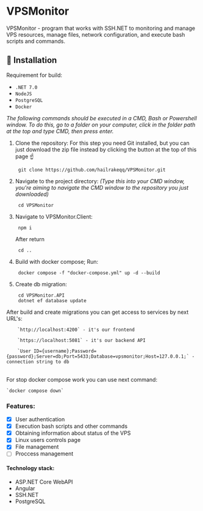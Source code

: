 # VPSMonitor
VPSMonitor - program that works with SSH.NET to monitoring and manage VPS resources, manage files, network configuration, and execute bash scripts and commands.

## :floppy_disk: Installation
Requirement for build:

- `.NET 7.0`
- `NodeJS`
- `PostgreSQL`
- `Docker`

*The following commands should be executed in a CMD, Bash or Powershell window. To do this, go to a folder on your computer, click in the folder path at the top and type CMD, then press enter.*

1. Clone the repository:
For this step you need Git installed, but you can just download the zip file instead by clicking the button at the top of this page ☝️

        git clone https://github.com/hailrakeqq/VPSMonitor.git
  

2. Navigate to the project directory:
*(Type this into your CMD window, you're aiming to navigate the CMD window to the repository you just downloaded)*

        cd VPSMonitor

3. Navigate to VPSMonitor.Client:

        npm i

    After return 

        cd ..

4. Build with docker compose;
Run:

        docker compose -f "docker-compose.yml" up -d --build

5. Create db migration:

        cd VPSMonitor.API
        dotnet ef database update

   
After build and create migrations you can get access to services by next URL's:
```
    `http://localhost:4200` - it's our frontend

    `https://localhost:5081` - it's our backend API

    `User ID={username};Password={password};Server=db;Port=5433;Database=vpsmonitor;Host=127.0.0.1;` - connection string to db
  ```
<br>For stop docker compose work you can use next command:

    `docker compose down`
  
  
### Features:
- [X] User authentication
- [X] Execution bash scripts and other commands
- [X] Obtaining information about status of the VPS
- [X] Linux users controls page
- [X] File management
- [ ] Proccess management 

#### Technology stack:
- ASP.NET Core WebAPI
- Angular 
- SSH.NET
- PostgreSQL
